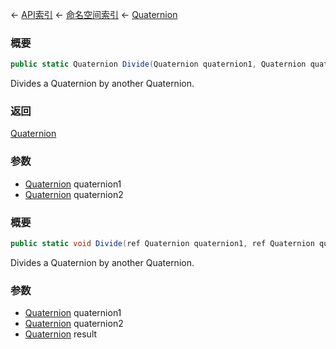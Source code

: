 ← [API索引](Api-Index) ← [命名空间索引](Namespace-Index) ← [Quaternion](VRageMath.Quaternion)

### 概要

```csharp
public static Quaternion Divide(Quaternion quaternion1, Quaternion quaternion2)
```

Divides a Quaternion by another Quaternion.

### 返回

[Quaternion](VRageMath.Quaternion)

### 参数

* [Quaternion](VRageMath.Quaternion) quaternion1
* [Quaternion](VRageMath.Quaternion) quaternion2
### 概要

```csharp
public static void Divide(ref Quaternion quaternion1, ref Quaternion quaternion2, out Quaternion result)
```

Divides a Quaternion by another Quaternion.

### 参数

* [Quaternion](VRageMath.Quaternion) quaternion1
* [Quaternion](VRageMath.Quaternion) quaternion2
* [Quaternion](VRageMath.Quaternion) result
